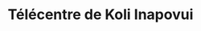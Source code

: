 ---
title: "Télécentre de Koli Inapovui"
url: /macenta/telecentre-de-koli-inapovui/
shop: téléphone portable
---